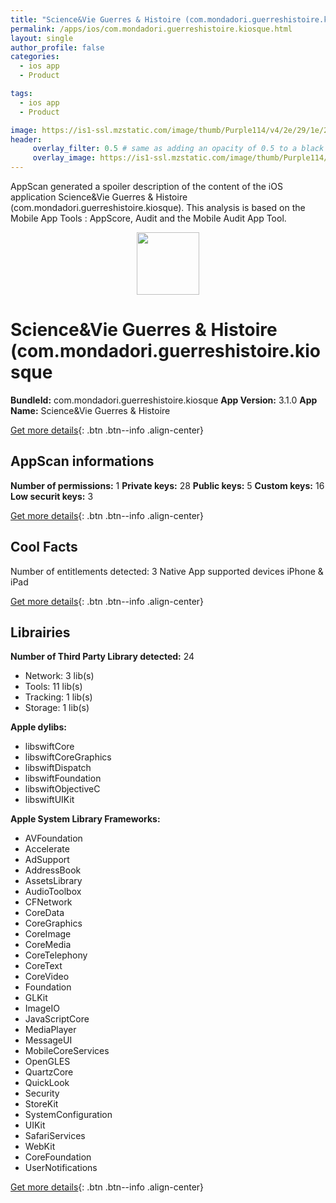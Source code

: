 ```yaml
---
title: "Science&Vie Guerres & Histoire (com.mondadori.guerreshistoire.kiosque)"
permalink: /apps/ios/com.mondadori.guerreshistoire.kiosque.html
layout: single
author_profile: false
categories: 
  - ios app 
  - Product 

tags: 
  - ios app 
  - Product 

image: https://is1-ssl.mzstatic.com/image/thumb/Purple114/v4/2e/29/1e/2e291e45-7734-f034-8644-8d83bef336c5/ScienceEtVieGHIcons-0-0-1x_U007emarketing-0-0-0-7-0-0-sRGB-0-0-0-GLES2_U002c0-512MB-85-220-0-0.png/512x512bb.jpg
header: 
     overlay_filter: 0.5 # same as adding an opacity of 0.5 to a black background
     overlay_image: https://is1-ssl.mzstatic.com/image/thumb/Purple114/v4/2e/29/1e/2e291e45-7734-f034-8644-8d83bef336c5/ScienceEtVieGHIcons-0-0-1x_U007emarketing-0-0-0-7-0-0-sRGB-0-0-0-GLES2_U002c0-512MB-85-220-0-0.png/512x512bb.jpg
---
```

AppScan generated a spoiler description of the content of the iOS application Science&Vie Guerres & Histoire (com.mondadori.guerreshistoire.kiosque). This analysis is based on the Mobile App Tools : AppScore, Audit and the Mobile Audit App Tool.

  
  
<div style="text-align: center;"><img src="https://is1-ssl.mzstatic.com/image/thumb/Purple114/v4/2e/29/1e/2e291e45-7734-f034-8644-8d83bef336c5/ScienceEtVieGHIcons-0-0-1x_U007emarketing-0-0-0-7-0-0-sRGB-0-0-0-GLES2_U002c0-512MB-85-220-0-0.png/512x512bb.jpg" width="100" height="100"></div>  
  
# Science&Vie Guerres & Histoire (com.mondadori.guerreshistoire.kiosque

**BundleId:** com.mondadori.guerreshistoire.kiosque
**App Version:** 3.1.0
**App Name:** Science&Vie Guerres & Histoire


[Get more details](/pricing.html){: .btn .btn--info .align-center}  
  
## AppScan informations 

**Number of permissions:** 1
**Private keys:** 28
**Public keys:** 5
**Custom keys:** 16
**Low securit keys:** 3
  
[Get more details](/pricing.html){: .btn .btn--info .align-center}

## Cool Facts

Number of entitlements detected: 3
Native App
supported devices iPhone & iPad
  
[Get more details](/pricing.html){: .btn .btn--info .align-center}

## Librairies 
**Number of Third Party Library detected:** 24
- Network: 3 lib(s)
- Tools: 11 lib(s)
- Tracking: 1 lib(s)
- Storage: 1 lib(s)

**Apple dylibs:**
- libswiftCore
- libswiftCoreGraphics
- libswiftDispatch
- libswiftFoundation
- libswiftObjectiveC
- libswiftUIKit


**Apple System Library Frameworks:**
- AVFoundation
- Accelerate
- AdSupport
- AddressBook
- AssetsLibrary
- AudioToolbox
- CFNetwork
- CoreData
- CoreGraphics
- CoreImage
- CoreMedia
- CoreTelephony
- CoreText
- CoreVideo
- Foundation
- GLKit
- ImageIO
- JavaScriptCore
- MediaPlayer
- MessageUI
- MobileCoreServices
- OpenGLES
- QuartzCore
- QuickLook
- Security
- StoreKit
- SystemConfiguration
- UIKit
- SafariServices
- WebKit
- CoreFoundation
- UserNotifications


  
[Get more details](/pricing.html){: .btn .btn--info .align-center}

